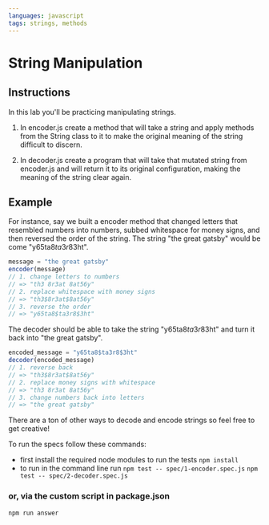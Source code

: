 ```yaml
---
languages: javascript
tags: strings, methods
---
```


# String Manipulation

## Instructions

In this lab you'll be practicing manipulating strings.

1. In encoder.js create a method that will take a string and apply methods from the String class to it to make the original meaning of the string difficult to discern.

2. In decoder.js create a program that will take that mutated string from encoder.js and will return it to its original configuration, making the meaning of the string clear again.

## Example

For instance, say we built a encoder method that changed letters that resembled numbers into numbers, subbed whitespace for money signs, and then reversed the order of the string. The string "the great gatsby" would be come "y65ta8$ta3r8$3ht".

```javascript
message = "the great gatsby"
encoder(message)
// 1. change letters to numbers
// => "th3 8r3at 8at56y" 
// 2. replace whitespace with money signs
// => "th3$8r3at$8at56y" 
// 3. reverse the order
// => "y65ta8$ta3r8$3ht"
```

The decoder should be able to take the string "y65ta8$ta3r8$3ht" and turn it back into "the great gatsby".

```javascript
encoded_message = "y65ta8$ta3r8$3ht"
decoder(encoded_message)
// 1. reverse back
// => "th3$8r3at$8at56y" 
// 2. replace money signs with whitespace
// => "th3 8r3at 8at56y" 
// 3. change numbers back into letters
// => "the great gatsby"
```

There are a ton of other ways to decode and encode strings so feel free to get creative!

To run the specs follow these commands:

- first install the required node modules to run the tests
  `npm install`
- to run in the command line run
  `npm test -- spec/1-encoder.spec.js`
  `npm test -- spec/2-decoder.spec.js`

### or, via the custom script in package.json

`npm run answer`